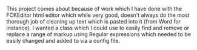 This project comes about because of work which I have done with the FCKEditor html editor which while very good, doesn't always do the most thorough job of cleaning up text which is pasted into it (from Word for instance). I wanted a class which I could use to easily find and remove or replace a range of markup using Regular expressions which needed to be easily changed and added to via a config file.